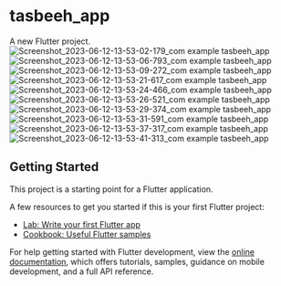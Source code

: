# tasbeeh_app

A new Flutter project.
![Screenshot_2023-06-12-13-53-02-179_com example tasbeeh_app](https://github.com/Noman050/Tasbeeh_App/assets/107186063/6a77cbbf-fba1-4ddc-8d8f-f2821db2333b)
![Screenshot_2023-06-12-13-53-06-793_com example tasbeeh_app](https://github.com/Noman050/Tasbeeh_App/assets/107186063/6edc60ed-419b-4ef7-bb93-9e7df2eb792b)
![Screenshot_2023-06-12-13-53-09-272_com example tasbeeh_app](https://github.com/Noman050/Tasbeeh_App/assets/107186063/13f5097f-c934-465e-bdad-11dd464152f2)
![Screenshot_2023-06-12-13-53-21-617_com example tasbeeh_app](https://github.com/Noman050/Tasbeeh_App/assets/107186063/21239773-ac73-410c-8073-6f1260f9f989)
![Screenshot_2023-06-12-13-53-24-466_com example tasbeeh_app](https://github.com/Noman050/Tasbeeh_App/assets/107186063/e39bcdfc-fcf5-4a06-90cb-f074a30081c3)
![Screenshot_2023-06-12-13-53-26-521_com example tasbeeh_app](https://github.com/Noman050/Tasbeeh_App/assets/107186063/d0a1adda-6f38-40b2-8529-4c526ae18945)
![Screenshot_2023-06-12-13-53-29-374_com example tasbeeh_app](https://github.com/Noman050/Tasbeeh_App/assets/107186063/761c6b95-1987-4dcc-8f62-6be1811615ce)
![Screenshot_2023-06-12-13-53-31-591_com example tasbeeh_app](https://github.com/Noman050/Tasbeeh_App/assets/107186063/b553d3ad-8b4d-43c5-98d8-0d3c54aa1932)
![Screenshot_2023-06-12-13-53-37-317_com example tasbeeh_app](https://github.com/Noman050/Tasbeeh_App/assets/107186063/2d8402dc-62b7-4ea6-ab2a-f2a96392b116)
![Screenshot_2023-06-12-13-53-41-313_com example tasbeeh_app](https://github.com/Noman050/Tasbeeh_App/assets/107186063/22b66386-874f-4a3f-943b-268daa846a25)

## Getting Started

This project is a starting point for a Flutter application.

A few resources to get you started if this is your first Flutter project:

- [Lab: Write your first Flutter app](https://docs.flutter.dev/get-started/codelab)
- [Cookbook: Useful Flutter samples](https://docs.flutter.dev/cookbook)

For help getting started with Flutter development, view the
[online documentation](https://docs.flutter.dev/), which offers tutorials,
samples, guidance on mobile development, and a full API reference.
